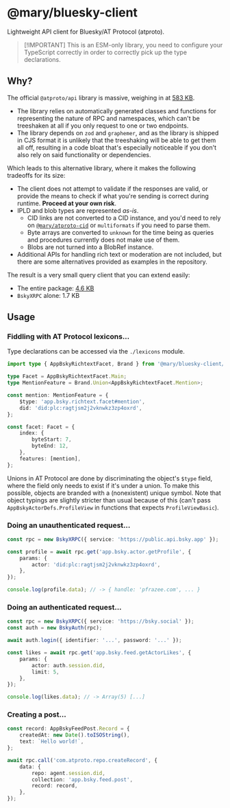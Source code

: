 # @mary/bluesky-client

Lightweight API client for Bluesky/AT Protocol (atproto).

> [!IMPORTANT] This is an ESM-only library, you need to configure your TypeScript correctly in order to
> correctly pick up the type declarations.

## Why?

The official `@atproto/api` library is massive, weighing in at [583 KB](https://pkg-size.dev/@atproto/api).

- The library relies on automatically generated classes and functions for representing the nature of RPC and
  namespaces, which can't be treeshaken at all if you only request to one or two endpoints.
- The library depends on `zod` and `graphemer`, and as the library is shipped in CJS format it is unlikely
  that the treeshaking will be able to get them all off, resulting in a code bloat that's especially
  noticeable if you don't also rely on said functionality or dependencies.

Which leads to this alternative library, where it makes the following tradeoffs for its size:

- The client does not attempt to validate if the responses are valid, or provide the means to check if what
  you're sending is correct during runtime. **Proceed at your own risk**.
- IPLD and blob types are represented _as-is_.
  - CID links are not converted to a CID instance, and you'd need to rely on
    [`@mary/atproto-cid`](https://jsr.io/@mary/atproto-cid) or `multiformats` if you need to parse them.
  - Byte arrays are converted to `unknown` for the time being as queries and procedures currently does not
    make use of them.
  - Blobs are not turned into a BlobRef instance.
- Additional APIs for handling rich text or moderation are not included, but there are some alternatives
  provided as examples in the repository.

The result is a very small query client that you can extend easily:

- The entire package: [4.6 KB](https://pkg-size.dev/@externdefs%2Fbluesky-client)
- `BskyXRPC` alone: 1.7 KB

## Usage

### Fiddling with AT Protocol lexicons...

Type declarations can be accessed via the `./lexicons` module.

```ts
import type { AppBskyRichtextFacet, Brand } from '@mary/bluesky-client/lexicons';

type Facet = AppBskyRichtextFacet.Main;
type MentionFeature = Brand.Union<AppBskyRichtextFacet.Mention>;

const mention: MentionFeature = {
	$type: 'app.bsky.richtext.facet#mention',
	did: 'did:plc:ragtjsm2j2vknwkz3zp4oxrd',
};

const facet: Facet = {
	index: {
		byteStart: 7,
		byteEnd: 12,
	},
	features: [mention],
};
```

Unions in AT Protocol are done by discriminating the object's `$type` field, where the field only needs to
exist if it's under a union. To make this possible, objects are branded with a (nonexistent) unique symbol.
Note that object typings are slightly stricter than usual because of this (can't pass
`AppBskyActorDefs.ProfileView` in functions that expects `ProfileViewBasic`).

### Doing an unauthenticated request...

```ts
const rpc = new BskyXRPC({ service: 'https://public.api.bsky.app' });

const profile = await rpc.get('app.bsky.actor.getProfile', {
	params: {
		actor: 'did:plc:ragtjsm2j2vknwkz3zp4oxrd',
	},
});

console.log(profile.data); // -> { handle: 'pfrazee.com', ... }
```

### Doing an authenticated request...

```ts
const rpc = new BskyXRPC({ service: 'https://bsky.social' });
const auth = new BskyAuth(rpc);

await auth.login({ identifier: '...', password: '...' });

const likes = await rpc.get('app.bsky.feed.getActorLikes', {
	params: {
		actor: auth.session.did,
		limit: 5,
	},
});

console.log(likes.data); // -> Array(5) [...]
```

### Creating a post...

```ts
const record: AppBskyFeedPost.Record = {
	createdAt: new Date().toISOString(),
	text: `Hello world!`,
};

await rpc.call('com.atproto.repo.createRecord', {
	data: {
		repo: agent.session.did,
		collection: 'app.bsky.feed.post',
		record: record,
	},
});
```

